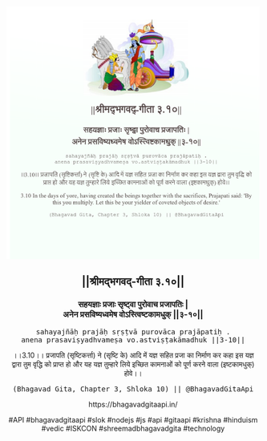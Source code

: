 <img src="../../asset/BG_3_10.png"/>
<center><h2>||श्रीमद्‍भगवद्‍-गीता ३.१०||</h2>
<h3>सहयज्ञाः प्रजाः सृष्ट्वा पुरोवाच प्रजापतिः |<br/>अनेन प्रसविष्यध्वमेष वोऽस्त्विष्टकामधुक् ||३-१०||</h3>
<pre>sahayajñāḥ prajāḥ sṛṣṭvā purovāca prajāpatiḥ .<br/>anena prasaviṣyadhvameṣa vo.astviṣṭakāmadhuk ||3-10||</pre>
<p>।।3.10।। प्रजापति (सृष्टिकर्त्ता) ने (सृष्टि के) आदि में यज्ञ सहित प्रजा का निर्माण कर कहा इस यज्ञ द्वारा तुम वृद्धि को प्राप्त हो और यह यज्ञ तुम्हारे लिये इच्छित कामनाओं को पूर्ण करने वाला (इष्टकामधुक्) होवे।।</p>
<pre>(Bhagavad Gita, Chapter 3, Shloka 10) || @BhagavadGitaApi</pre><p>https://bhagavadgitaapi.in/</p><p>#API #bhagavadgitaapi #slok #nodejs #js #api #gitaapi #krishna #hinduism #vedic #ISKCON #shreemadbhagavadgita #technology</p></center>